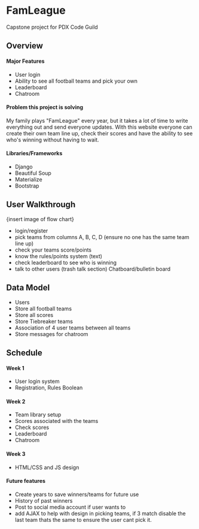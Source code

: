 # FamLeague
Capstone project for PDX Code Guild

## Overview
#### Major Features
- User login
- Ability to see all football teams and pick your own
- Leaderboard
- Chatroom
#### Problem this project is solving
My family plays "FamLeague" every year, but it takes a lot of time to write everything out and send everyone updates. With this website everyone can create their own team line up, check their scores and have the ability to see who's winning without having to wait.
#### Libraries/Frameworks
- Django
- Beautiful Soup
- Materialize
- Bootstrap

## User Walkthrough
{insert image of flow chart}
- login/register
- pick teams from columns A, B, C, D (ensure no one has the same team line up)
- check your teams score/points
- know the rules/points system (text)
- check leaderboard to see who is winning
- talk to other users (trash talk section) Chatboard/bulletin board

## Data Model
- Users
- Store all football teams
- Store all scores
- Store Tiebreaker teams
- Association of 4 user teams between all teams
- Store messages for chatroom

## Schedule
#### Week 1
- User login system 
- Registration, Rules Boolean
#### Week 2
- Team library setup
- Scores associated with the teams
- Check scores
- Leaderboard
- Chatroom
#### Week 3
- HTML/CSS and JS design
#### Future features
- Create years to save winners/teams for future use
- History of past winners
- Post to social media account if user wants to
- add AJAX to help with design in picking teams, if 3 match disable the last team thats the same to ensure the user cant pick it.



